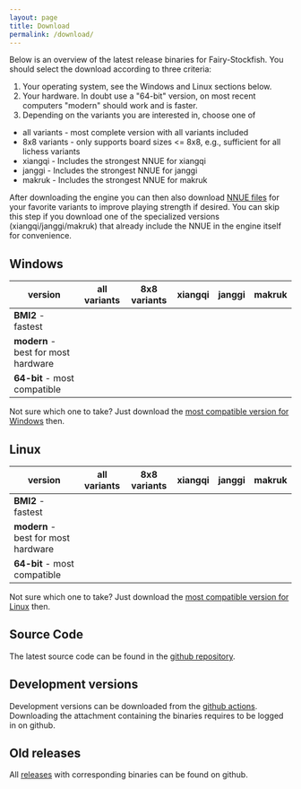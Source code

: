 ```yaml
---
layout: page
title: Download
permalink: /download/
---
```

Below is an overview of the latest release binaries for Fairy-Stockfish. You should select the download according to three criteria:
1. Your operating system, see the Windows and Linux sections below.
2. Your hardware. In doubt use a "64-bit" version, on most recent computers "modern" should work and is faster.
3. Depending on the variants you are interested in, choose one of
  * all variants - most complete version with all variants included
  * 8x8 variants - only supports board sizes <= 8x8, e.g., sufficient for all lichess variants
  * xiangqi - Includes the strongest NNUE for xiangqi
  * janggi - Includes the strongest NNUE for janggi
  * makruk - Includes the strongest NNUE for makruk

After downloading the engine you can then also download [NNUE files](/nnue/) for your favorite variants to improve playing strength if desired. You can skip this step if you download one of the specialized versions (xiangqi/janggi/makruk) that already include the NNUE in the engine itself for convenience.

## Windows

|  version | all variants | 8x8 variants | xiangqi | janggi | makruk |
|---|---|---|---|---|---|
| **BMI2** - fastest | <a href="https://github.com/fairy-stockfish/Fairy-Stockfish/releases/latest/download/fairy-stockfish-largeboard_x86-64-bmi2.exe" target="_blank"><i class="fa fa-download"></i></a> | <a href="https://github.com/fairy-stockfish/Fairy-Stockfish/releases/latest/download/fairy-stockfish_x86-64-bmi2.exe" target="_blank"><i class="fa fa-download"></i></a> | <a href="https://github.com/fairy-stockfish/Fairy-Stockfish-NNUE/releases/download/xiangqi-ae0082262b68/fairy-stockfish_x86-64-bmi2.exe" target="_blank"><i class="fa fa-download"></i></a> | <a href="https://github.com/fairy-stockfish/Fairy-Stockfish-NNUE/releases/download/janggi-7fb17c3419dc/fairy-stockfish_x86-64-bmi2.exe" target="_blank"><i class="fa fa-download"></i></a> | <a href="https://github.com/fairy-stockfish/Fairy-Stockfish-NNUE/releases/download/makruk-23def9767554/fairy-stockfish_x86-64-bmi2.exe" target="_blank"><i class="fa fa-download"></i></a> |
| **modern** - best for most hardware | <a href="https://github.com/fairy-stockfish/Fairy-Stockfish/releases/latest/download/fairy-stockfish-largeboard_x86-64-modern.exe" target="_blank"><i class="fa fa-download"></i></a> | <a href="https://github.com/fairy-stockfish/Fairy-Stockfish/releases/latest/download/fairy-stockfish_x86-64-modern.exe" target="_blank"><i class="fa fa-download"></i></a> | <a href="https://github.com/fairy-stockfish/Fairy-Stockfish-NNUE/releases/download/xiangqi-ae0082262b68/fairy-stockfish_x86-64-modern.exe" target="_blank"><i class="fa fa-download"></i></a> | <a href="https://github.com/fairy-stockfish/Fairy-Stockfish-NNUE/releases/download/janggi-7fb17c3419dc/fairy-stockfish_x86-64-modern.exe" target="_blank"><i class="fa fa-download"></i></a> | <a href="https://github.com/fairy-stockfish/Fairy-Stockfish-NNUE/releases/download/makruk-23def9767554/fairy-stockfish_x86-64-modern.exe" target="_blank"><i class="fa fa-download"></i></a> |
| **64-bit** - most compatible | <a href="https://github.com/fairy-stockfish/Fairy-Stockfish/releases/latest/download/fairy-stockfish-largeboard_x86-64.exe" target="_blank"><i class="fa fa-download"></i></a> | <a href="https://github.com/fairy-stockfish/Fairy-Stockfish/releases/latest/download/fairy-stockfish_x86-64.exe" target="_blank"><i class="fa fa-download"></i></a> | <a href="https://github.com/fairy-stockfish/Fairy-Stockfish-NNUE/releases/download/xiangqi-ae0082262b68/fairy-stockfish_x86-64.exe" target="_blank"><i class="fa fa-download"></i></a> | <a href="https://github.com/fairy-stockfish/Fairy-Stockfish-NNUE/releases/download/janggi-7fb17c3419dc/fairy-stockfish_x86-64.exe" target="_blank"><i class="fa fa-download"></i></a> | <a href="https://github.com/fairy-stockfish/Fairy-Stockfish-NNUE/releases/download/makruk-23def9767554/fairy-stockfish_x86-64.exe" target="_blank"><i class="fa fa-download"></i></a> |

Not sure which one to take? Just download the [most compatible version for Windows](https://github.com/fairy-stockfish/Fairy-Stockfish/releases/latest/download/fairy-stockfish-largeboard_x86-64.exe) then.


## Linux

|  version | all variants | 8x8 variants | xiangqi | janggi | makruk |
|---|---|---|---|---|---|
| **BMI2** - fastest | <a href="https://github.com/fairy-stockfish/Fairy-Stockfish/releases/latest/download/fairy-stockfish-largeboard_x86-64-bmi2" target="_blank"><i class="fa fa-download"></i></a> | <a href="https://github.com/fairy-stockfish/Fairy-Stockfish/releases/latest/download/fairy-stockfish_x86-64-bmi2" target="_blank"><i class="fa fa-download"></i></a> | <a href="https://github.com/fairy-stockfish/Fairy-Stockfish-NNUE/releases/download/xiangqi-ae0082262b68/fairy-stockfish_x86-64-bmi2" target="_blank"><i class="fa fa-download"></i></a> | <a href="https://github.com/fairy-stockfish/Fairy-Stockfish-NNUE/releases/download/janggi-7fb17c3419dc/fairy-stockfish_x86-64-bmi2" target="_blank"><i class="fa fa-download"></i></a> | <a href="https://github.com/fairy-stockfish/Fairy-Stockfish-NNUE/releases/download/makruk-23def9767554/fairy-stockfish_x86-64-bmi2" target="_blank"><i class="fa fa-download"></i></a> |
| **modern** - best for most hardware | <a href="https://github.com/fairy-stockfish/Fairy-Stockfish/releases/latest/download/fairy-stockfish-largeboard_x86-64-modern" target="_blank"><i class="fa fa-download"></i></a> | <a href="https://github.com/fairy-stockfish/Fairy-Stockfish/releases/latest/download/fairy-stockfish_x86-64-modern" target="_blank"><i class="fa fa-download"></i></a> | <a href="https://github.com/fairy-stockfish/Fairy-Stockfish-NNUE/releases/download/xiangqi-ae0082262b68/fairy-stockfish_x86-64-modern" target="_blank"><i class="fa fa-download"></i></a> | <a href="https://github.com/fairy-stockfish/Fairy-Stockfish-NNUE/releases/download/janggi-7fb17c3419dc/fairy-stockfish_x86-64-modern" target="_blank"><i class="fa fa-download"></i></a> | <a href="https://github.com/fairy-stockfish/Fairy-Stockfish-NNUE/releases/download/makruk-23def9767554/fairy-stockfish_x86-64-modern" target="_blank"><i class="fa fa-download"></i></a> |
| **64-bit** - most compatible | <a href="https://github.com/fairy-stockfish/Fairy-Stockfish/releases/latest/download/fairy-stockfish-largeboard_x86-64" target="_blank"><i class="fa fa-download"></i></a> | <a href="https://github.com/fairy-stockfish/Fairy-Stockfish/releases/latest/download/fairy-stockfish_x86-64" target="_blank"><i class="fa fa-download"></i></a> | <a href="https://github.com/fairy-stockfish/Fairy-Stockfish-NNUE/releases/download/xiangqi-ae0082262b68/fairy-stockfish_x86-64" target="_blank"><i class="fa fa-download"></i></a> | <a href="https://github.com/fairy-stockfish/Fairy-Stockfish-NNUE/releases/download/janggi-7fb17c3419dc/fairy-stockfish_x86-64" target="_blank"><i class="fa fa-download"></i></a> | <a href="https://github.com/fairy-stockfish/Fairy-Stockfish-NNUE/releases/download/makruk-23def9767554/fairy-stockfish_x86-64" target="_blank"><i class="fa fa-download"></i></a> |

Not sure which one to take? Just download the [most compatible version for Linux](https://github.com/fairy-stockfish/Fairy-Stockfish/releases/latest/download/fairy-stockfish-largeboard_x86-64) then.

## Source Code
The latest source code can be found in the [github repository](https://github.com/fairy-stockfish/Fairy-Stockfish).

## Development versions
Development versions can be downloaded from the [github actions](https://github.com/fairy-stockfish/Fairy-Stockfish/actions/workflows/release.yml?query=branch%3Amaster). Downloading the attachment containing the binaries requires to be logged in on github.

## Old releases
All [releases](https://github.com/fairy-stockfish/Fairy-Stockfish/releases) with corresponding binaries can be found on github.
